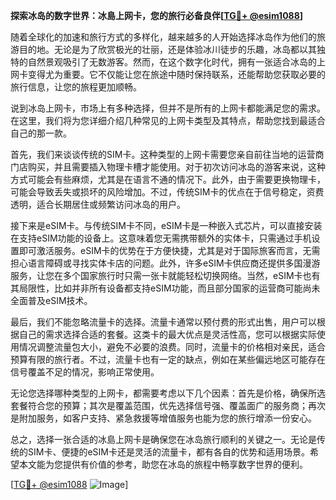 **探索冰岛的数字世界：冰島上网卡，您的旅行必备良伴[[TG💪+ @esim1088](https://t.me/s/esim1088)]**

随着全球化的加速和旅行方式的多样化，越来越多的人开始选择冰岛作为他们的旅游目的地。无论是为了欣赏极光的壮丽，还是体验冰川徒步的乐趣，冰岛都以其独特的自然景观吸引了无数游客。然而，在这个数字化时代，拥有一张适合冰岛的上网卡变得尤为重要。它不仅能让您在旅途中随时保持联系，还能帮助您获取必要的旅行信息，让您的旅程更加顺畅。

说到冰岛上网卡，市场上有多种选择，但并不是所有的上网卡都能满足您的需求。在这里，我们将为您详细介绍几种常见的上网卡类型及其特点，帮助您找到最适合自己的那一款。

首先，我们来谈谈传统的SIM卡。这种类型的上网卡需要您亲自前往当地的运营商门店购买，并且需要插入物理卡槽才能使用。对于初次访问冰岛的游客来说，这种方式可能会有些麻烦，尤其是在语言不通的情况下。此外，由于需要更换物理卡，可能会导致丢失或损坏的风险增加。不过，传统SIM卡的优点在于信号稳定，资费透明，适合长期居住或频繁访问冰岛的用户。

接下来是eSIM卡。与传统SIM卡不同，eSIM卡是一种嵌入式芯片，可以直接安装在支持eSIM功能的设备上。这意味着您无需携带额外的实体卡，只需通过手机设置即可激活服务。eSIM卡的优势在于方便快捷，尤其是对于国际旅客而言，无需担心语言障碍或寻找实体卡店的问题。此外，许多eSIM卡供应商还提供多国漫游服务，让您在多个国家旅行时只需一张卡就能轻松切换网络。当然，eSIM卡也有其局限性，比如并非所有设备都支持eSIM功能，而且部分国家的运营商可能尚未全面普及eSIM技术。

最后，我们不能忽略流量卡的选择。流量卡通常以预付费的形式出售，用户可以根据自己的需求选择合适的套餐。这类卡的最大优点是灵活性高，您可以根据实际使用情况调整流量包大小，避免不必要的浪费。同时，流量卡的价格相对亲民，适合预算有限的旅行者。不过，流量卡也有一定的缺点，例如在某些偏远地区可能存在信号覆盖不足的情况，影响正常使用。

无论您选择哪种类型的上网卡，都需要考虑以下几个因素：首先是价格，确保所选套餐符合您的预算；其次是覆盖范围，优先选择信号强、覆盖面广的服务商；再次是附加服务，如客户支持、紧急救援等增值服务也能为您的旅行增添一份安心。

总之，选择一张合适的冰島上网卡是确保您在冰岛旅行顺利的关键之一。无论是传统的SIM卡、便捷的eSIM卡还是灵活的流量卡，都有各自的优势和适用场景。希望本文能为您提供有价值的参考，助您在冰岛的旅程中畅享数字世界的便利。

[[TG💪+ @esim1088](https://t.me/s/esim1088) ![Image](https://i.postimg.cc/4NQfJmqS/Snipaste-2025-05-13-00-14-12.png)]